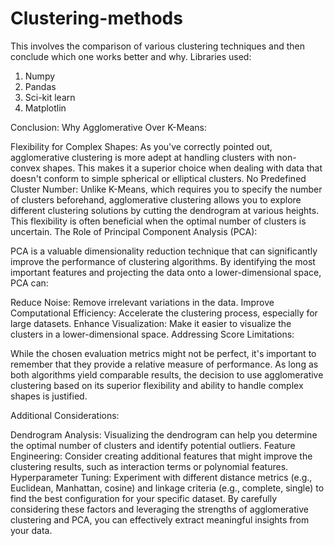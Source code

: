 # Clustering-methods
This involves the comparison of various clustering techniques and then conclude which one works better and why.
Libraries used:
1. Numpy
2. Pandas
3. Sci-kit learn
4. Matplotlin

Conclusion:
Why Agglomerative Over K-Means:

Flexibility for Complex Shapes: As you've correctly pointed out, agglomerative clustering is more adept at handling clusters with non-convex shapes. This makes it a superior choice when dealing with data that doesn't conform to simple spherical or elliptical clusters.
No Predefined Cluster Number: Unlike K-Means, which requires you to specify the number of clusters beforehand, agglomerative clustering allows you to explore different clustering solutions by cutting the dendrogram at various heights. This flexibility is often beneficial when the optimal number of clusters is uncertain.
The Role of Principal Component Analysis (PCA):

PCA is a valuable dimensionality reduction technique that can significantly improve the performance of clustering algorithms. By identifying the most important features and projecting the data onto a lower-dimensional space, PCA can:

Reduce Noise: Remove irrelevant variations in the data.
Improve Computational Efficiency: Accelerate the clustering process, especially for large datasets.
Enhance Visualization: Make it easier to visualize the clusters in a lower-dimensional space.
Addressing Score Limitations:

While the chosen evaluation metrics might not be perfect, it's important to remember that they provide a relative measure of performance. As long as both algorithms yield comparable results, the decision to use agglomerative clustering based on its superior flexibility and ability to handle complex shapes is justified.

Additional Considerations:

Dendrogram Analysis: Visualizing the dendrogram can help you determine the optimal number of clusters and identify potential outliers.
Feature Engineering: Consider creating additional features that might improve the clustering results, such as interaction terms or polynomial features.
Hyperparameter Tuning: Experiment with different distance metrics (e.g., Euclidean, Manhattan, cosine) and linkage criteria (e.g., complete, single) to find the best configuration for your specific dataset.
By carefully considering these factors and leveraging the strengths of agglomerative clustering and PCA, you can effectively extract meaningful insights from your data.

